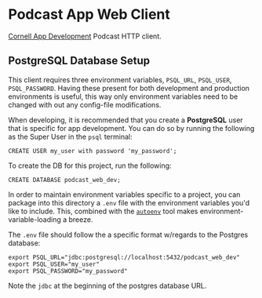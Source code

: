 # Podcast App Web Client 

[Cornell App Development](http://www.cuappdev.org) Podcast HTTP client.  

## PostgreSQL Database Setup 

This client requires three environment variables, `PSQL_URL`, `PSQL_USER`, `PSQL_PASSWORD`.  Having these present for both development and production environments is useful, this way only environment variables need to be changed with out any config-file modifications.  

When developing, it is recommended that you create a **PostgreSQL** user that is specific for app development.  You can do so by running the following as the Super User in the `psql` terminal: 

```
CREATE USER my_user with password 'my_password'; 
```

To create the DB for this project, run the following: 

```
CREATE DATABASE podcast_web_dev;
```

In order to maintain environment variables specific to a project, you can package into this directory a `.env` file with the environment variables you'd like to include.  This, combined with the [`autoenv`](https://github.com/kennethreitz/autoenv) tool makes environment-variable-loading a breeze.

The `.env` file should follow the a specific format w/regards to the Postgres database: 

```
export PSQL_URL="jdbc:postgresql://localhost:5432/podcast_web_dev"
export PSQL_USER="my_user"
export PSQL_PASSWORD="my_password"
```

Note the `jdbc` at the beginning of the postgres database URL.


